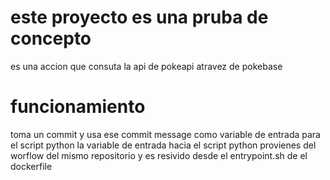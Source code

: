 # este proyecto es una pruba de concepto 

es una accion que consuta la api de pokeapi 
atravez de pokebase

# funcionamiento

toma un commit y usa ese commit message como
variable de entrada para el script python
la variable de entrada hacia el script python provienes
del worflow del mismo repositorio y es resivido desde el entrypoint.sh
de el dockerfile
